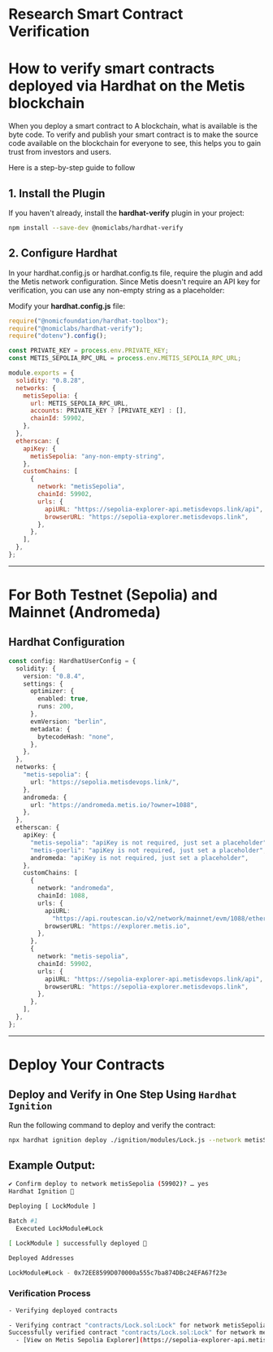 # Research Smart Contract Verification

# How to verify smart contracts deployed via Hardhat on the Metis blockchain

When you deploy a smart contract to A blockchain, what is available is the byte code. To verify and publish your smart contract is to make the source code available on the blockchain for everyone to see, this helps you to gain trust from investors and users.

Here is a step-by-step guide to follow

## 1. Install the Plugin

If you haven't already, install the **hardhat-verify** plugin in your project:

```bash
npm install --save-dev @nomiclabs/hardhat-verify
```

## 2. Configure Hardhat

In your hardhat.config.js or hardhat.config.ts file, require the plugin and add the Metis network configuration. Since Metis doesn't require an API key for verification, you can use any non-empty string as a placeholder:

Modify your **hardhat.config.js** file:

```javascript
require("@nomicfoundation/hardhat-toolbox");
require("@nomiclabs/hardhat-verify");
require("dotenv").config();

const PRIVATE_KEY = process.env.PRIVATE_KEY;
const METIS_SEPOLIA_RPC_URL = process.env.METIS_SEPOLIA_RPC_URL;

module.exports = {
  solidity: "0.8.28",
  networks: {
    metisSepolia: {
      url: METIS_SEPOLIA_RPC_URL,
      accounts: PRIVATE_KEY ? [PRIVATE_KEY] : [],
      chainId: 59902,
    },
  },
  etherscan: {
    apiKey: {
      metisSepolia: "any-non-empty-string",
    },
    customChains: [
      {
        network: "metisSepolia",
        chainId: 59902,
        urls: {
          apiURL: "https://sepolia-explorer-api.metisdevops.link/api",
          browserURL: "https://sepolia-explorer.metisdevops.link",
        },
      },
    ],
  },
};
```

---

# For Both Testnet (Sepolia) and Mainnet (Andromeda)

## Hardhat Configuration

```typescript
const config: HardhatUserConfig = {
  solidity: {
    version: "0.8.4",
    settings: {
      optimizer: {
        enabled: true,
        runs: 200,
      },
      evmVersion: "berlin",
      metadata: {
        bytecodeHash: "none",
      },
    },
  },
  networks: {
    "metis-sepolia": {
      url: "https://sepolia.metisdevops.link/",
    },
    andromeda: {
      url: "https://andromeda.metis.io/?owner=1088",
    },
  },
  etherscan: {
    apiKey: {
      "metis-sepolia": "apiKey is not required, just set a placeholder",
      "metis-goerli": "apiKey is not required, just set a placeholder",
      andromeda: "apiKey is not required, just set a placeholder",
    },
    customChains: [
      {
        network: "andromeda",
        chainId: 1088,
        urls: {
          apiURL:
            "https://api.routescan.io/v2/network/mainnet/evm/1088/etherscan",
          browserURL: "https://explorer.metis.io",
        },
      },
      {
        network: "metis-sepolia",
        chainId: 59902,
        urls: {
          apiURL: "https://sepolia-explorer-api.metisdevops.link/api",
          browserURL: "https://sepolia-explorer.metisdevops.link",
        },
      },
    ],
  },
};
```

---

# Deploy Your Contracts

## Deploy and Verify in One Step Using `Hardhat Ignition`

Run the following command to deploy and verify the contract:

```bash
npx hardhat ignition deploy ./ignition/modules/Lock.js --network metisSepolia --verify
```

## Example Output:

```bash
✔ Confirm deploy to network metisSepolia (59902)? … yes
Hardhat Ignition 🚀

Deploying [ LockModule ]

Batch #1
  Executed LockModule#Lock

[ LockModule ] successfully deployed 🚀

Deployed Addresses

LockModule#Lock - 0x72EE8599D070000a555c7ba874DBc24EFA67f23e
```

### Verification Process

```bash
- Verifying deployed contracts

- Verifying contract "contracts/Lock.sol:Lock" for network metisSepolia...
Successfully verified contract "contracts/Lock.sol:Lock" for network metisSepolia:
  - [View on Metis Sepolia Explorer](https://sepolia-explorer-api.metisdevops.link/address/0x72EE8599D070000a555c7ba874DBc24EFA67f23e#code)
```
